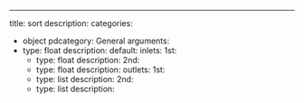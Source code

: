 ---
title: sort
description:
categories:
 - object
pdcategory: General
arguments:
- type: float
  description:
  default:
inlets:
  1st:
  - type: float
    description:
  2nd:
  - type: float
    description:
outlets:
  1st:
  - type: list
    description:
  2nd:
  - type: list
    description:
